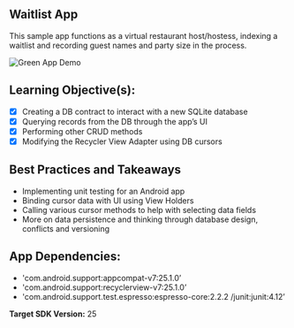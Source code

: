 ## Waitlist App
This sample app functions as a virtual restaurant host/hostess, indexing a waitlist and recording guest names and party size in the process.  

![Green App Demo](https://ucarecdn.com/102eeaf8-f5dc-4c49-bca2-9bcf4fa8a762/)

## Learning Objective(s):

- [x] Creating a DB contract to interact with a new SQLite database
- [x] Querying records from the DB through the app’s UI 
- [x] Performing other CRUD methods
- [x] Modifying the Recycler View Adapter using DB cursors

## Best Practices and Takeaways 

-	Implementing unit testing for an Android app 
-	Binding cursor data with UI using View Holders
-	Calling various cursor methods to help with selecting data fields  
-	More on data persistence and thinking through database design, conflicts and versioning

## App Dependencies: 
-	'com.android.support:appcompat-v7:25.1.0’
-	'com.android.support:recyclerview-v7:25.1.0’
-	'com.android.support.test.espresso:espresso-core:2.2.2 /junit:junit:4.12’

**Target SDK Version:** 25
